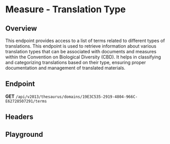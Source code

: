 <script setup>
import "@/style.css"
import SwaggerUI from "@/swagger/view/SwaggerUI.vue"
import swaggerJson from "@/swagger/json/thesaurus/measure/translation-type.json";

const swaggerSpecs = [
  { json:swaggerJson, protected: false },
]
</script>

# Measure - Translation Type

## Overview

This endpoint provides access to a list of terms related to different types of translations. This endpoint is used to retrieve information about various translation types that can be associated with documents and measures within the Convention on Biological Diversity (CBD). It helps in classifying and categorizing translations based on their type, ensuring proper documentation and management of translated materials.

## Endpoint

**GET** `/api/v2013/thesaurus/domains/19E3C535-2919-4804-966C-E62728507291/terms`

## Headers
<!--@include: @/../components/common/header/accept.md-->

## Playground

<SwaggerUI :swaggerSpecs="swaggerSpecs" />
